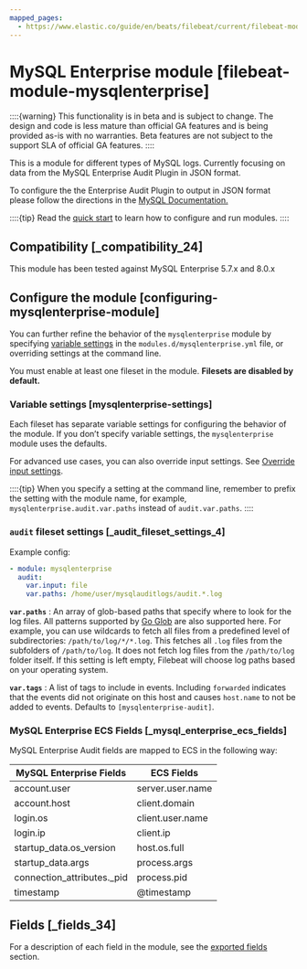 ```yaml
---
mapped_pages:
  - https://www.elastic.co/guide/en/beats/filebeat/current/filebeat-module-mysqlenterprise.html
---
```


# MySQL Enterprise module [filebeat-module-mysqlenterprise]

::::{warning}
This functionality is in beta and is subject to change. The design and code is less mature than official GA features and is being provided as-is with no warranties. Beta features are not subject to the support SLA of official GA features.
::::


This is a module for different types of MySQL logs. Currently focusing on data from the MySQL Enterprise Audit Plugin in JSON format.

To configure the the Enterprise Audit Plugin to output in JSON format please follow the directions in the [MySQL Documentation.](https://dev.mysql.com/doc/refman/8.0/en/audit-log-file-formats.md)

::::{tip}
Read the [quick start](/reference/filebeat/filebeat-installation-configuration.md) to learn how to configure and run modules.
::::



## Compatibility [_compatibility_24]

This module has been tested against MySQL Enterprise 5.7.x and 8.0.x


## Configure the module [configuring-mysqlenterprise-module]

You can further refine the behavior of the `mysqlenterprise` module by specifying [variable settings](#mysqlenterprise-settings) in the `modules.d/mysqlenterprise.yml` file, or overriding settings at the command line.

You must enable at least one fileset in the module. **Filesets are disabled by default.**


### Variable settings [mysqlenterprise-settings]

Each fileset has separate variable settings for configuring the behavior of the module. If you don’t specify variable settings, the `mysqlenterprise` module uses the defaults.

For advanced use cases, you can also override input settings. See [Override input settings](/reference/filebeat/advanced-settings.md).

::::{tip}
When you specify a setting at the command line, remember to prefix the setting with the module name, for example, `mysqlenterprise.audit.var.paths` instead of `audit.var.paths`.
::::



### `audit` fileset settings [_audit_fileset_settings_4]

Example config:

```yaml
- module: mysqlenterprise
  audit:
    var.input: file
    var.paths: /home/user/mysqlauditlogs/audit.*.log
```

**`var.paths`**
:   An array of glob-based paths that specify where to look for the log files. All patterns supported by [Go Glob](https://golang.org/pkg/path/filepath/#Glob) are also supported here. For example, you can use wildcards to fetch all files from a predefined level of subdirectories: `/path/to/log/*/*.log`. This fetches all `.log` files from the subfolders of `/path/to/log`. It does not fetch log files from the `/path/to/log` folder itself. If this setting is left empty, Filebeat will choose log paths based on your operating system.

**`var.tags`**
:   A list of tags to include in events. Including `forwarded` indicates that the events did not originate on this host and causes `host.name` to not be added to events. Defaults to `[mysqlenterprise-audit]`.


### MySQL Enterprise ECS Fields [_mysql_enterprise_ecs_fields]

MySQL Enterprise Audit fields are mapped to ECS in the following way:

| MySQL Enterprise Fields | ECS Fields |
| --- | --- |
| account.user | server.user.name |
| account.host | client.domain |
| login.os | client.user.name |
| login.ip | client.ip |
| startup_data.os_version | host.os.full |
| startup_data.args | process.args |
| connection_attributes._pid | process.pid |
| timestamp | @timestamp |


## Fields [_fields_34]

For a description of each field in the module, see the [exported fields](/reference/filebeat/exported-fields-mysqlenterprise.md) section.
